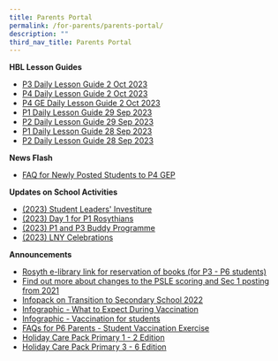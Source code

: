 ```yaml
---
title: Parents Portal
permalink: /for-parents/parents-portal/
description: ""
third_nav_title: Parents Portal
---
```

**HBL Lesson Guides**

* [P3 Daily Lesson Guide 2 Oct 2023](/files/p3%20daily%20lesson%20guide_2%20oct%202023.pdf)
* [P4 Daily Lesson Guide 2 Oct 2023](/files/p4%20daily%20lesson%20guide_2%20oct%202023.pdf)
* [P4 GE Daily Lesson Guide 2 Oct 2023](/files/p4%20ge%20daily%20lesson%20guide_2%20oct%202023.pdf)
* [P1 Daily Lesson Guide 29 Sep 2023](/files/p1%20daily%20lesson%20guide%2029%20sep%202023.pdf)
* [P2 Daily Lesson Guide 29 Sep 2023](/files/p2%20daily%20lesson%20guide%2029%20september%202023.pdf)
* [P1 Daily Lesson Guide 28 Sep 2023](/files/p1dailylessonguide28sep2023.pdf)
* [P2 Daily Lesson Guide 28 Sep 2023](/files/p2dailylessonguide28september.pdf)

**News Flash**

* [FAQ for Newly Posted Students to P4 GEP](/files/PostingFlowchart_FAQ_(for_parents)%20(1).pdf)

<p> </p>

**Updates on School Activities**
* [(2023) Student Leaders' Investiture](/files/investiture.pdf)
* [(2023) Day 1 for P1 Rosythians](/files/Day1P1.pdf)
* [(2023) P1 and P3 Buddy Programme](/files/P1P3Buddy.pdf)
* [(2023) LNY Celebrations](/files/LNYCelebrations.pdf)

<p> </p>

**Announcements**
* [Rosyth e-library link for reservation of books (for P3 - P6 students)](https://schoolibrary.moe.edu.sg/rosyth/cgi-bin/spydus.exe/MSGTRN/WPAC/HOME) 
* [Find out more about changes to the PSLE scoring and Sec 1 posting from 2021](https://www.moe.gov.sg/page%20not%20found?item=%2fmicrosites%2fpsle%2f&amp;user=extranet%5cAnonymous&amp;site=moe-website)
* [Infopack on Transition to Secondary School 2022](/files/Infopack%20on%20Transition%20to%20Secondary%20Schools%202022%20(1).pdf) 
* [Infographic - What to Expect During Vaccination](/files/Infographic%20-%20What%20to%20Expect%20During%20Vaccination.pdf)
* [Infographic - Vaccination for students](/files/Infographic%20-%20Vaccination%20for%20Students.pdf)[](https://rosyth-moe-edu-sg-admin.cwp.sg/qql/slot/u178/Sub%20pages/Primary%206%20Tab/PDF/Infographic%20-%20Vaccination%20for%20Students.pdf)
* [FAQs for P6 Parents - Student Vaccination Exercise](/files/FAQs%20for%20P6%20Parents%20-%20Student%20Vaccination%20Exercise.pdf) 
* [Holiday Care Pack Primary 1 - 2 Edition](/files/Holiday%20Care%20Pack%20Pri%201%20-2%20Edition(5May).pdf) 
* [Holiday Care Pack Primary 3 - 6 Edition](/files/Holiday%20Care%20Pack%20Pri%203%20-%206%20Edition(5May).pdf) 


<p> </p>
